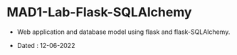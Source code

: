 # MAD1-Lab-Flask-SQLAlchemy

- Web application and database model using flask and flask-SQLAlchemy.

- Dated : 12-06-2022
